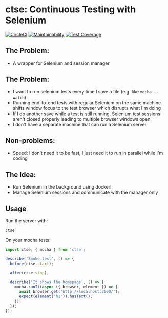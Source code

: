 # ctse: Continuous Testing with Selenium

[![CircleCI](https://circleci.com/gh/asartalo/ctse.svg?style=svg)](https://circleci.com/gh/asartalo/ctse)
[![Maintainability](https://api.codeclimate.com/v1/badges/5d5bd2435aee4a409cc3/maintainability)](https://codeclimate.com/github/asartalo/ctse/maintainability)
[![Test Coverage](https://api.codeclimate.com/v1/badges/5d5bd2435aee4a409cc3/test_coverage)](https://codeclimate.com/github/asartalo/ctse/test_coverage)

## The Problem:

- A wrapper for Selenium and session manager

## The Problem:

- I want to run selenium tests every time I save a file (e.g. like `mocha --watch`)
- Running end-to-end tests with regular Selenium on the same machine shifts window focus to the test browser which disrupts what I'm doing
- If I do another save while a test is still running, Selenium test sessions aren't closed properly leading to multiple browser windows open
- I don't have a separate machine that can run a Selenium server

## Non-problems:

- Speed: I don't need it to be fast, I just need it to run in parallel while I'm coding

## The Idea:

- Run Selenium in the background using docker!
- Manage Selenium sessions and communicate with the manager only

## Usage

Run the server with:

```sh
ctse
```

On your mocha tests:

```javascript
import ctse, { mocha } from 'ctse';

describe('Smoke test', () => {
  before(ctse.start);

  after(ctse.stop);

  describe('It shows the homepage', () => {
    mocha.runIt(async ({ browser, element }) => {
      await browser.get('http://localhost:3000/');
      expect(element('h1')).hasText();
    });
  });
});
```
